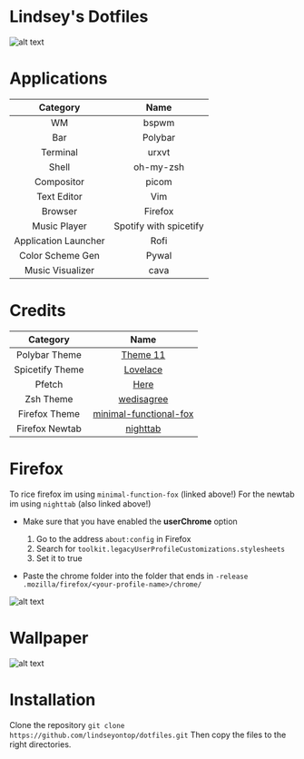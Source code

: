 # Lindsey's Dotfiles

![alt text](https://github.com/lindseyontop/dotfiles/blob/master/.stuff/desktop.png)

# Applications

| Category | Name |
|:--------:|:----:|
|WM| bspwm |
|Bar|Polybar|
|Terminal|urxvt|
|Shell|oh-my-zsh|
|Compositor|picom|
|Text Editor|Vim|
|Browser|Firefox|
|Music Player|Spotify with spicetify|
|Application Launcher|Rofi|
| Color Scheme Gen | Pywal |
| Music Visualizer | cava |

# Credits

| Category | Name |
|:--------:|:----:|
|Polybar Theme| [Theme 11](https://github.com/adi1090x/polybar-themes) |
|Spicetify Theme | [Lovelace](https://github.com/morpheusthewhite/spicetify-themes/tree/master/Lovelace) |
|Pfetch | [Here](https://gitlab.com/Tanish2002/dot-files/-/blob/master/bin/bin/pfetch) |
|Zsh Theme| [wedisagree](https://github.com/ohmyzsh/ohmyzsh/blob/master/themes/wedisagree.zsh-theme) |
| Firefox Theme | [minimal-functional-fox](https://github.com/mut-ex/minimal-functional-fox) |
| Firefox Newtab | [nighttab](https://addons.mozilla.org/en-US/firefox/addon/nighttab/)

# Firefox
To rice firefox im using `minimal-function-fox` (linked above!)
For the newtab im using `nighttab` (also linked above!)
* Make sure that you have enabled the **userChrome** option
  1. Go to the address `about:config` in Firefox
  2. Search for `toolkit.legacyUserProfileCustomizations.stylesheets`
  3. Set it to true

* Paste the chrome folder into the folder that ends in `-release` `.mozilla/firefox/<your-profile-name>/chrome/`

![alt text](https://github.com/lindseyontop/dotfiles/blob/master/.stuff/firefox.png)

# Wallpaper

![alt text](https://github.com/lindseyontop/dotfiles/blob/master/.stuff/0lkuh09.jpg)

# Installation
Clone the repository
`git clone https://github.com/lindseyontop/dotfiles.git`
Then copy the files to the right directories.
